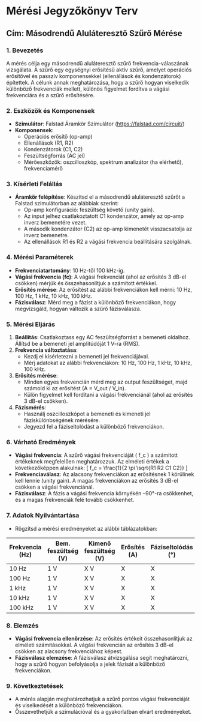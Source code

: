 # Mérési Jegyzőkönyv Terv
## Cím: **Másodrendű Aluláteresztő Szűrő Mérése**

### 1. Bevezetés
A mérés célja egy másodrendű aluláteresztő szűrő frekvencia-válaszának vizsgálata. A szűrő egy egységnyi erősítésű aktív szűrő, amelyet operációs erősítővel és passzív komponensekkel (ellenállások és kondenzátorok) építettek. A célunk annak meghatározása, hogy a szűrő hogyan viselkedik különböző frekvenciák mellett, különös figyelmet fordítva a vágási frekvenciára és a szűrő erősítésére.

### 2. Eszközök és Komponensek
- **Szimulátor**: Falstad Áramkör Szimulátor (https://falstad.com/circuit/)
- **Komponensek**:
  - Operációs erősítő (op-amp)
  - Ellenállások (R1, R2)
  - Kondenzátorok (C1, C2)
  - Feszültségforrás (AC jel)
  - Mérőeszközök: oszcilloszkóp, spektrum analizátor (ha elérhető), frekvenciamérő

### 3. Kísérleti Felállás
- **Áramkör felépítése**: Készítsd el a másodrendű aluláteresztő szűrőt a Falstad szimulátorban az alábbiak szerint:
  - Op-amp konfiguráció: feszültség követő (unity gain).
  - Az input jelhez csatlakoztatott C1 kondenzátor, amely az op-amp inverz bemenetére vezet.
  - A második kondenzátor (C2) az op-amp kimenetét visszacsatolja az inverz bemenetre.
  - Az ellenállások R1 és R2 a vágási frekvencia beállítására szolgálnak.

### 4. Mérési Paraméterek
- **Frekvenciatartomány**: 10 Hz-től 100 kHz-ig.
- **Vágási frekvencia (fc)**: A vágási frekvenciát (ahol az erősítés 3 dB-el csökken) mérjük és összehasonlítjuk a számított értékkel.
- **Erősítés mérése**: Az erősítést az alábbi frekvenciákon kell mérni: 10 Hz, 100 Hz, 1 kHz, 10 kHz, 100 kHz.
- **Fázisválasz**: Mérd meg a fázist a különböző frekvenciákon, hogy megvizsgáld, hogyan változik a szűrő fázisválasza.

### 5. Mérési Eljárás
1. **Beállítás**: Csatlakoztass egy AC feszültségforrást a bemeneti oldalhoz. Állítsd be a bemeneti jel amplitúdóját 1 V-ra (RMS).
2. **Frekvencia változtatása**:
   - Kezdj el kísérletezni a bemeneti jel frekvenciájával.
   - Mérj adatokat az alábbi frekvenciákon: 10 Hz, 100 Hz, 1 kHz, 10 kHz, 100 kHz.
3. **Erősítés mérése**:
   - Minden egyes frekvencián mérd meg az output feszültséget, majd számold ki az erősítést (A = V_out / V_in).
   - Külön figyelmet kell fordítani a vágási frekvenciánál (ahol az erősítés 3 dB-el csökken).
4. **Fázismérés**:
   - Használj oszcilloszkópot a bemeneti és kimeneti jel fáziskülönbségének mérésére.
   - Jegyezd fel a fáziseltolódást a különböző frekvenciákon.

### 6. Várható Eredmények
- **Vágási frekvencia**: A szűrő vágási frekvenciáját \( f_c \) a számított értékeknek megfelelően meghatározzuk. Az elméleti értékek a következőképpen alakulnak:
  \[
  f_c = \frac{1}{2 \pi \sqrt{R1 R2 C1 C2}}
  \]
- **Frekvenciaválasz**: Az alacsony frekvenciákon az erősítésnek 1 körülinek kell lennie (unity gain). A magas frekvenciákon az erősítés 3 dB-el csökken a vágási frekvenciánál.
- **Fázisválasz**: A fázis a vágási frekvencia környékén –90°-ra csökkenhet, és a magas frekvenciák felé tovább csökkenhet.

### 7. Adatok Nyilvántartása
- Rögzítsd a mérési eredményeket az alábbi táblázatokban:

| Frekvencia (Hz) | Bem. feszültség (V) | Kimenő feszültség (V) | Erősítés (A) | Fáziseltolódás (°) |
|-----------------|---------------------|-----------------------|--------------|---------------------|
| 10 Hz           | 1 V                 | X V                   | X            | X                   |
| 100 Hz          | 1 V                 | X V                   | X            | X                   |
| 1 kHz           | 1 V                 | X V                   | X            | X                   |
| 10 kHz          | 1 V                 | X V                   | X            | X                   |
| 100 kHz         | 1 V                 | X V                   | X            | X                   |

### 8. Elemzés
- **Vágási frekvencia ellenőrzése**: Az erősítés értékeit összehasonlítjuk az elméleti számításokkal. A vágási frekvencián az erősítés 3 dB-el csökken az alacsony frekvenciához képest.
- **Fázisválasz elemzése**: A fázisválasz átvizsgálása segít meghatározni, hogy a szűrő hogyan befolyásolja a jelek fázisát a különböző frekvenciákon.

### 9. Következtetések
- A mérés alapján meghatározhatjuk a szűrő pontos vágási frekvenciáját és viselkedését a különböző frekvenciákon.
- Összevethetjük a szimulációval és a gyakorlatban elvárt eredményeket.


